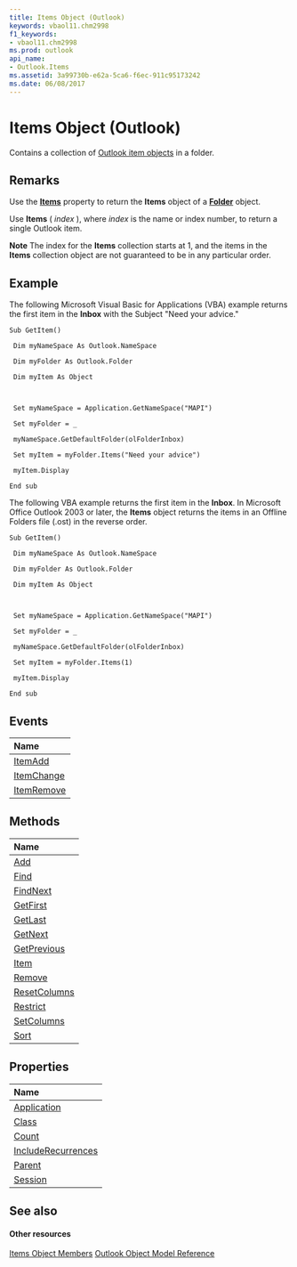 ```yaml
---
title: Items Object (Outlook)
keywords: vbaol11.chm2998
f1_keywords:
- vbaol11.chm2998
ms.prod: outlook
api_name:
- Outlook.Items
ms.assetid: 3a99730b-e62a-5ca6-f6ec-911c95173242
ms.date: 06/08/2017
---
```



# Items Object (Outlook)

Contains a collection of [Outlook item objects](http://msdn.microsoft.com/library/6ea4babf-facf-4018-ef5a-4a484e55153a%28Office.15%29.aspx) in a folder.


## Remarks

Use the **[Items](http://msdn.microsoft.com/library/441820e7-5fe8-e5ef-83c0-9c87fd3dc9e3%28Office.15%29.aspx)** property to return the **Items** object of a **[Folder](folder-object-outlook.md)** object.

Use **Items** ( _index_ ), where _index_ is the name or index number, to return a single Outlook item.


 **Note**  The index for the **Items** collection starts at 1, and the items in the **Items** collection object are not guaranteed to be in any particular order.


## Example

The following Microsoft Visual Basic for Applications (VBA) example returns the first item in the **Inbox** with the Subject "Need your advice."






```
Sub GetItem() 
 
 Dim myNameSpace As Outlook.NameSpace 
 
 Dim myFolder As Outlook.Folder 
 
 Dim myItem As Object 
 
 
 
 Set myNameSpace = Application.GetNameSpace("MAPI") 
 
 Set myFolder = _ 
 
 myNameSpace.GetDefaultFolder(olFolderInbox) 
 
 Set myItem = myFolder.Items("Need your advice") 
 
 myItem.Display 
 
End sub
```

The following VBA example returns the first item in the **Inbox**. In Microsoft Office Outlook 2003 or later, the **Items** object returns the items in an Offline Folders file (.ost) in the reverse order.






```
Sub GetItem() 
 
 Dim myNameSpace As Outlook.NameSpace 
 
 Dim myFolder As Outlook.Folder 
 
 Dim myItem As Object 
 
 
 
 Set myNameSpace = Application.GetNameSpace("MAPI") 
 
 Set myFolder = _ 
 
 myNameSpace.GetDefaultFolder(olFolderInbox) 
 
 Set myItem = myFolder.Items(1) 
 
 myItem.Display 
 
End sub
```


## Events



|**Name**|
|:-----|
|[ItemAdd](http://msdn.microsoft.com/library/e46f5958-aff8-3a6b-b3df-5c4352b6c3d9%28Office.15%29.aspx)|
|[ItemChange](http://msdn.microsoft.com/library/6478357e-2a5a-300a-24e6-c125f8c81edd%28Office.15%29.aspx)|
|[ItemRemove](http://msdn.microsoft.com/library/c1b2d9cd-ab32-2c4a-85fa-9412c190ac4f%28Office.15%29.aspx)|

## Methods



|**Name**|
|:-----|
|[Add](http://msdn.microsoft.com/library/0ee68068-1452-0f29-b85a-88b801ac0448%28Office.15%29.aspx)|
|[Find](http://msdn.microsoft.com/library/e7a791d8-b80b-df07-84a3-a85acabfcf80%28Office.15%29.aspx)|
|[FindNext](http://msdn.microsoft.com/library/2530f640-e024-3567-f539-6bdbf645401d%28Office.15%29.aspx)|
|[GetFirst](http://msdn.microsoft.com/library/142a6174-118e-6256-0511-8ae9e142e555%28Office.15%29.aspx)|
|[GetLast](http://msdn.microsoft.com/library/d02a20be-19fc-fb6e-feff-b66ca0273beb%28Office.15%29.aspx)|
|[GetNext](http://msdn.microsoft.com/library/01c49c21-d9f9-37c4-8c64-ff8e2b1f9462%28Office.15%29.aspx)|
|[GetPrevious](http://msdn.microsoft.com/library/5dde47f8-2bd8-fdbe-d6e7-b1381e8a97a6%28Office.15%29.aspx)|
|[Item](http://msdn.microsoft.com/library/89a031e0-c0a3-fc22-f485-189df8db45f4%28Office.15%29.aspx)|
|[Remove](http://msdn.microsoft.com/library/d2838c82-d0ac-82cc-eed0-c34d55c67d63%28Office.15%29.aspx)|
|[ResetColumns](http://msdn.microsoft.com/library/0543dd17-1e65-5484-ab21-d4791b3b1194%28Office.15%29.aspx)|
|[Restrict](http://msdn.microsoft.com/library/e3b0cda1-e43d-cc5e-2942-0f54935d9dab%28Office.15%29.aspx)|
|[SetColumns](http://msdn.microsoft.com/library/90206a68-baf8-282c-5793-fee029fed452%28Office.15%29.aspx)|
|[Sort](http://msdn.microsoft.com/library/7cb248a2-6885-8be5-df7b-fd5683081e01%28Office.15%29.aspx)|

## Properties



|**Name**|
|:-----|
|[Application](http://msdn.microsoft.com/library/b55a6901-fbd4-36a1-47e7-2c1e37e0a31c%28Office.15%29.aspx)|
|[Class](http://msdn.microsoft.com/library/783ed46a-fd40-c848-b440-8ea3c5d0e6b9%28Office.15%29.aspx)|
|[Count](http://msdn.microsoft.com/library/c18b06be-3a21-3350-6d14-57c822a85d42%28Office.15%29.aspx)|
|[IncludeRecurrences](http://msdn.microsoft.com/library/7d192112-889c-56ce-aab2-107d751c80c4%28Office.15%29.aspx)|
|[Parent](http://msdn.microsoft.com/library/8e99782a-5654-ae1d-c6d8-9dbfcbcf44ac%28Office.15%29.aspx)|
|[Session](http://msdn.microsoft.com/library/5c385dfc-042e-7649-0f32-5d34e53fca57%28Office.15%29.aspx)|

## See also


#### Other resources


[Items Object Members](http://msdn.microsoft.com/library/bcc2cf6c-b6fb-e1a2-1d5c-d7e2bdf6b7dc%28Office.15%29.aspx)
[Outlook Object Model Reference](http://msdn.microsoft.com/library/73221b13-d8d8-99b8-3394-b95dbbfd5ddc%28Office.15%29.aspx)
